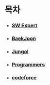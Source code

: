 # 목차

- ### [SW Expert](https://gitlab.com/kastori1990/algo/-/tree/master/swea)

- ### [BaekJoon](https://gitlab.com/kastori1990/algo/-/tree/master/baek)

- ### [Jungol](https://gitlab.com/kastori1990/algo/-/tree/master/jungol) 

- ### [Programmers](https://gitlab.com/kastori1990/algo/-/tree/master/programmers) 

- ### [codeforce](https://gitlab.com/kastori1990/algo/-/tree/master/codeforces)
